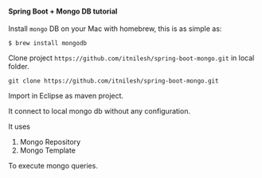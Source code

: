 
#### Spring Boot + Mongo DB tutorial

Install `mongo` DB on your Mac with homebrew, this is as simple as:

`$ brew install mongodb`

Clone project `https://github.com/itnilesh/spring-boot-mongo.git`  in local folder.

`git clone https://github.com/itnilesh/spring-boot-mongo.git`

Import in Eclipse as maven project.

It connect to local mongo db without any configuration.

It uses 

1. Mongo Repository
2. Mongo Template

To execute mongo queries.
